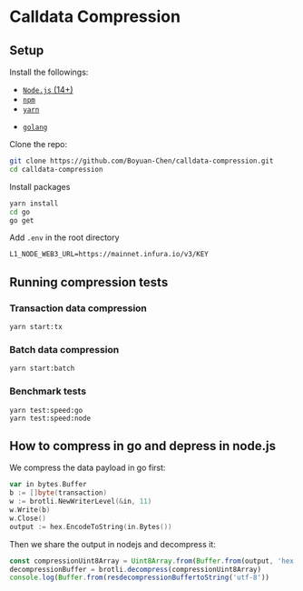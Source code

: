 # Calldata Compression

## Setup

Install the followings:

- [`Node.js` (14+)](https://nodejs.org/en/)
- [`npm`](https://www.npmjs.com/get-npm)
- [`yarn`](https://classic.yarnpkg.com/en/docs/install/)

* [`golang`](https://go.dev)

Clone the repo:

```bash
git clone https://github.com/Boyuan-Chen/calldata-compression.git
cd calldata-compression
```

Install packages

```bash
yarn install
cd go
go get
```

Add `.env` in the root directory

```
L1_NODE_WEB3_URL=https://mainnet.infura.io/v3/KEY
```

## Running compression tests

### Transaction data compression

```
yarn start:tx
```

### Batch data compression

```
yarn start:batch
```

### Benchmark tests

```
yarn test:speed:go
yarn test:speed:node
```

## How to compress in go and depress in node.js

We compress the data payload in go first:

```go
var in bytes.Buffer
b := []byte(transaction)
w := brotli.NewWriterLevel(&in, 11)
w.Write(b)
w.Close()
output := hex.EncodeToString(in.Bytes())
```

Then we share the output in nodejs and decompress it:

```js
const compressionUint8Array = Uint8Array.from(Buffer.from(output, 'hex'))
decompressionBuffer = brotli.decompress(compressionUint8Array)
console.log(Buffer.from(resdecompressionBuffertoString('utf-8'))
```

